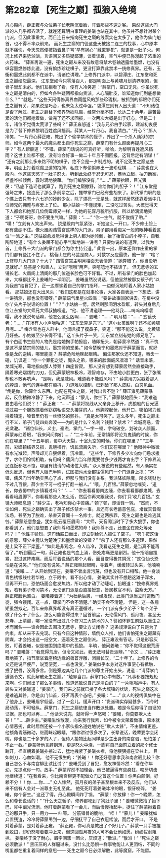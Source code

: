 # 第282章 【死生之巅】孤狼入绝境
丹心殿内，薛正雍与众位弟子长老阴沉着脸，盯着那些不速之客。
果然这些大门派的人几乎都齐活了，就连还算明白事理的姜曦也站在其中。他虽并不想针对某个门派，但因此事重大，而且连日来指向死生之巅的线索实在太多了，他作为仙门魁首，也不得不率众前来。
而死生之巅的门徒这些天被接二连三的找事，心中原本就不痛快，今天忽然便被指着鼻子骂“早有祸心”“藏匿罪犯”，就更是一肚子火。何况上修界来势汹汹，言语间又多质疑鄙薄，谈着谈着，空气中便已弥漫起了浓重的火药味。
“薛某再说一遍，死生之巅从来没有故意将禁术卷轴透露给墨燃，也没有纵容墨燃修炼此道，没有偷炼珍珑棋子，更没打算靠此禁术一统修真界。还有，玉衡和墨燃此刻都不在派中，请诸位讲理。”
上修界门派中，以碧潭庄、江东堂和死生之巅结怨最深。
江东堂如今只零落百人，都是明面上与黄啸月划清界限的，但骨子里却未必。他们互相看了看，便有人冷笑道：“薛掌门，空口无凭。你虽说死生之巅是清白的，但如今各种疑团都指向贵派。人心隔肚皮，谁知道你们到底想做什么？”
“就是。”
“这些天闹得修真界血雨腥风的那些珍珑棋，被抓到的都跟你们死生之巅有关，如果说是巧合，也未免太过牵强。”
碧潭庄则有人出头道：“不知诸位是否了解过，死生之巅替下修界斩妖除魔，经常分毫不取，长达二十余年。最苦最累的活他们都抢着做，做完了还不求回报，一次两次大概是出于好心，但是二十年，诸位不觉得太荒谬了些吗？”
薛正雍怒道：“我与兄弟白手起家，建派初衷便是为了替下修界黎明百姓遮风挡雨。薛某人一片丹心，我自清白。”
“丹心？”那人冷笑，“一片丹心薛正雍，教出了个偷学禁术的侄子，养出了一个杀人劫狱的宗师。如今这两个最大的魔头都出自你死生之巅，薛掌门有什么颜面再提丹心二字？”
有人帮腔道：“不错。薛掌门话说的可真好听，哈哈，为黎明百姓遮风挡雨？这世上谁都不傻，没有谁会好事一做二十年且不图回报。这背后定有阴谋！”
“还有之前那么多来路不明的棋子，绝不会是一夕制成的。说不定死生之巅这些年，明面上打着除魔卫道的招牌，私底下却偷偷养出一波珍珑棋……”
薛蒙也在大殿内，他这些天憋了一肚子怒火，听到此处终于忍无可忍，蓦地立起，抽刀断案，杯盏哗啦倾倒，霎时满地狼藉。
“你们编够没有。”
“……”
薛蒙抬眼，目光狠戾：“私底下造谣也就算了，跑到死生之巅撒野，谁给你们的胆子？！”
江东堂是强弩之末，接连死了那么多前辈之后，推举掌门已经有些胡来了。新代掌门职的是个瞧上去只有十六七岁的妙龄少女，除了漂亮一无是处，就这样居然还靠着派中几位师兄的拥蹙与疼爱上了位。
那小姑娘一不懂规矩，二没吃过苦头，大概觉得天下人都会和她那几位倒霉师兄一样，为她的花容月貌所折服，所以娇滴滴地笑道：“子明哥哥，你不要生气嘛。”
薛蒙：“……”
“你一生气，就不俊俏了哟。”
“噗！”立刻有人笑出声来。
饶是殿内气氛紧张，听她这么一开口，不少修士脸上都有些绷不住。像火凰阁踏雪宫这样的大门派，弟子都用看痴呆一般的眼神看着这位“一派之主。”
这姑娘愈发觉得世上男人都为她倾倒，抬了抬雪白的小脖子，自我陶醉地道：“有什么委屈不能心平气和地讲一讲呢？只要你说的有道理，以我为首，上修界十大门派的掌门都会为你主持公道。”
此言一出，原本还佯作庄重的掌门们都有些扛不住了。
桃苞山庄的马芸是商人，对数字反应最快，他一愣：“啥？上修界几大门派？十大？”
踏雪宫宫主明月楼面无表情道：“她算错了。你当没听见就好。”
马芸是个和善人，立刻“哦哦”两声，笑嘻嘻地不插话了。
但无悲寺的玄镜长老、火凰阁上清阁的那几位道长脸色可不好看。不过，所有掌门的脸色加起来，大概都比不上姜曦的一半阴沉。
姜曦虽然没说话，但他显然被那女孩子的“以为我首”给冒犯了，正一边摩挲着自己的掌门指环，一边郁沉地盯着人家小姑娘看。
那姑娘还在大出风头：“我们这都是在就事论事，大家各自表达一下想法，讲一讲猜测，那也没有错呀。”
薛蒙语气里星火四溅：“要讲故事回家讲去。在蜀中没你丫头片子说话的位置！”
“？”
小姑娘一愣，居然刹那间泪水盈眶，转头对身后几位江东堂的大师兄大师叔抽噎道，“他、他不讲道理——他骂我……呜呜呜嘤嘤嘤，我不就说句话嘛，他怎么这么凶啊……”
姜曦：“……”
明月楼：“……”
玄镜长老：“……”
在场有人小声嘀咕道：“江东堂算是完了。”
“这小女孩谁啊？还不如黄啸月呢……”
梅含雪也在人群中，他闻言摸了摸鼻子，笑道：“那不能这么说，比黄啸月好些。小姑娘至少长得不错。”
这丫头片子一哭，江东堂立刻有她的师兄急了。有个白面书生般的人物先是给她掏手帕擦脸，随即扭头，朝薛蒙冷然道：“真不愧是这不是楚宗师的徒儿，墨宗师的堂弟。”
如今楚晚宁和墨燃对于薛蒙而言，就好像是龙的逆鳞，哪里能提？
薛蒙危险地眯起眼睛。
偏生那家伙还不知道，唇齿一碰，讥讽道：“你一个罪犯之徒，魔头之弟，哪来的脸面威风凛凛？”
话音未落，龙城光寒，蓦地指向那人脖颈！四座皆寂。
那人没有想到薛蒙居然会直接动手，隔着寒光熠熠的刀刃，但见薛蒙眼神极冷，理智难存，不由地小脸更白，张了张嘴却也不敢再吭声。
“是啊，我是威风。难道我不能威风吗？”
薛蒙用刀尖戳着那人的脖颈，他气的连手都在颤抖，力道难以控制，已刺破了那人皮肤，白刃见血。
“倒是你，你算什么东西。也配在死生之巅，对我出言不逊？”
薛正雍见薛蒙暴起，反倒稍微冷静了下来，他沉声道：“蒙儿，你坐下。”
薛蒙倏地回头：“我难道要由着他们说？！”
薛正雍：“……”
薛蒙将视线从父亲身上移开，虎狼般的目光逼视过每一个胆敢瞧着他窃窃私语交头接耳的人，他胸膛起伏，他开口，哪怕竭力维持着镇定，嗓音里仍有一丝愤怒的颤抖。
“真是太可笑了。这么多年，死生之巅未行不义，弟子门徒四处奔波——为的是什么？名利？钱财？禁术？”
龙城高悬，雪光潋滟。
“诸位仙长，义士，豪杰，掌门。”一字一顿，字句破空，划破众人颜面，薛蒙赤红着眼，“我来问问你们……”
“二十年前，无常镇即将沦为鬼镇的时候，你们在哪里？”
“十五年前，蜀中大天裂，十室九空的时候，你们在哪里？”
“三年前，彩蝶镇结界又损，鬼魅横行，饥民流离失所，你们又在哪里？”
他眼神中微微有水光潋起，声嗓却兀自狠倔着，沉冷着。
“这些年，下修界多少次向你们恳求援手，求你们怜悯相助，有用吗？儒风门当年除魔要付多少钱两才肯出手？下修界流民连饭都吃不饱，哪里有钱请的动诸位大佛。”
众人被说的有些赧然，有人确实在低头反思，但也有人砸巴半晌，试图把污水全都往儒风门一个门派身上揽：“不错，儒风门当年确实黑心了点，但那与我们没有关系。我派降妖除魔，所求钱财也不过几百银，薛少主不可一棍子打翻一船人。”
“哦。几百银。”薛蒙忽地嗤笑，“道长，你去蜀中的乡镇看过吗？”
“……”
“你去看看蜀南边陲，你去看看酆都鬼城，去看看峨眉脚下，你看看那些人怎么活，然后你再来跟我说，你们‘只’收几百银。”
玄镜大师叹息道：“薛少主，老衲知你心中苦痛。”
顿了顿，却话锋一转。
“然而，不论如何，死生之巅确实出了弟子修炼禁术一事。且还有长老蓄意包庇，堵截天音阁法场，甚至为了脱难，杀害天音阁十一名修士。就这两宗罪，死生之巅也是难逃其咎。”
薛蒙怒意愈盛，犹如黑云覆压眉间：“大师，天音阁当时下了多大狠手，你也都看到了。他们是想要了我师尊和墨燃的命！我师尊不走，还要坐在原处等死吗？！”
他性子猛烈，这句话脱口而出，却立刻给旁人抓住了空子。
“嗯？按这话的意思，薛少主竟认为楚晚宁和墨燃做的没错？”
“杀了人还有那么多道理，果然是上梁不正下梁歪。”
“如此是非观念，令人齿冷，我看这死生之巅，是当真不能再留了。”
听到最后一句，薛正雍也是气血上涌，伤处疼痛更是剧烈。他十指暗自捏紧，忍过这阵疼痛，而后盯着说话的那个人看，面目变得极其阴沉：“这位仙长恐怕是在说笑。”
“他们没有说笑。”
薛正雍眯起眼睛，寻着声，缓缓转过头来，他喃喃道：“姜曦……”
从开始到现在，姜曦不曾出言污蔑，但也没有开口相帮。他一身淡青色绣银线杜若华袍，立于殿中，看不出心情。
姜曦其实并不想趟这滩子浑水，但再不开口，恐怕场面会愈发焦灼，所以他才动了动睫毛，抬眼道：“按修真界规矩，若有弟子修习禁术，无论该门派是否直接授意，皆属教官不利，监察无方。”
薛正雍脸色煞白。
姜曦接着道：“为杜绝后患，一经发现，此类门派当立时遣散门徒，强令锁闭。这一点，薛掌门不会不清楚。”
确实不会不清楚。
但是，这一条规矩虽然拟定，百年来修真界却没有真正遵循过。
一个门派有多少弟子？每个弟子做了什么干了什么，怎么可能管得过来？回首前尘，无论儒风门、孤月夜、甚至无悲寺、上清阁，哪一家没有出过几个修习三大禁术的人？譬如怀罪生前就以重生之术而闻名——谁会因此去围攻无悲寺，要让方丈闭寺？
这条规矩说白了只是为了约束，却从来不去兑现。只有今日这种情形，墙倒众人推，他们害怕死生之巅藏有阴谋，才会抬出这一纸空文，逼着死生之巅倒派。
薛正雍没有答话，只是形容灰败，盯着姜曦，似是被围到绝境中的孤狼。
半晌，他问姜曦：“你不觉得这很荒唐吗？”
姜曦答：“我觉得荒唐。但令文如此，我无法可替贵派辨。”
“令文……”薛正雍蓦地笑了，指节摩挲着座椅边缘的兽首浮雕，闭目长叹，“二十年了。上修界的令文还是说严便严，说宽便宽，一点也没变。”
姜曦似乎本身对这件事便心有抵触，抿了抿唇，没再多言。倒是旁边其他几个门派的尊主开始出头，说道：“请薛掌门遵循令文，就此解散死生之巅。”
“触罪当罚，薛掌门心中有数。”
“凡事都要按规矩来啊，你们闹出了那么多事情，难道还敢说自己是清白的？”
一片嗡嗡声中，有人转头又对姜曦道：“姜掌门，我们来之前就已接了各大城镇的状诉，死生之巅这次是难逃其咎，你是众门仙首，好歹再表个态吧。”
姜曦：“……”
众人的视线俱集中在了他身上，姜曦眉宇低蹙，过了一会儿，缓声开口：“贵派确实存疑甚多，而今时局动荡，不可轻纵。薛掌门，死生之巅依律当作散派处置。若是今后你得了自证的证据，那也可以再……”
他话未说完，就听得一声怒喝：“姜曦，你莫要欺人太甚！”
“……薛少主。”姜曦生性散漫，向来我行我素，如今被令文架着做事，原本就心情恶劣，此时居然还被一个小家伙指名道姓地说在“欺人太甚”，不由情绪更差。他额角青筋微动，继而眯起眼睛，“跟你讲过很多次了，长辈说话，晚辈要学会闭嘴。你也是二十多岁的人了，但待人接物比起同样是少主出身的南宫驷，恐怕差了不止一截。”
薛蒙听他言辞刻薄，更是怒火中烧，一脚将自己面前立着的那个修士踹开，径直朝着姜曦扑掠过去，猛地拽紧了姜曦衣襟，将他狠狠摁在梁柱上。
目如刺刀，心血如潮。
他不无恨生的：“姜曦！！你还好意思拿我和南宫驷比较？你自己怎么不与南宫柳比试比试？”
姜曦受到了冒犯，愈发神情冷然：“看在你年幼，先提点你一句。放手。”
薛蒙浑然不加理会，他已被逼得有些疯狂，咬牙切齿地继续道：“在我看来，你比南宫柳更不配做众门之首这个位置！你黑白颠倒，好赖不分！！你……你……”
众人悚然，孤月夜的弟子甚至根本来不及反应，他们从来不信有人会对一派尊主无礼至此。
他死死盯着姜曦冰冷的眼，银牙咬碎。
“姜曦，你个畜生。”
这还了得，丹心殿瞬间炸了锅。
“薛蒙！你放肆！你一个晚辈，怎么和尊长说话的！”
“什么天之骄子，修养都吃到了狗肚子里！”
姜曦微微抬了抬下巴，眸中幽光流淌，他盯着薛蒙看了一会儿，而后慢慢抬起手，捉住了薛蒙揪着自己的那只手，只一用力——
咔嚓。
分筋错骨的脆响。
“唔！”
“蒙儿！”
姜曦犹如弃置残渣，冷冷将薛蒙甩到一边，仔细抚平了自己衣冠褶皱，而后才开口。
不是对着薛蒙，是对着薛正雍。
“薛正雍，你可真是教出了个好儿子。”
薛蒙一只手被捏到脱臼，却仍怒嗥着要冲上来，但这回孤月夜的人可不会让他如愿，纷纷拔剑阻拦。
姜曦终于没了耐心，眉宇间簇一团火，厌烦道：“散派。”
“散派！”
“死生之巅必须散派！”
黑压压的人群逼过来，没什么比恐惧一样事物能让人更团结，不同的嘴里都在重复着同样的意思——
死生之巅今日必须解散，此等魔窟，不能留。
